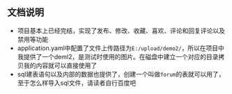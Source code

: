 ## 文档说明

- 项目基本上已经完结，实现了发布、修改、收藏、喜欢、评论和回复评论以及禁用等功能
- application.yaml中配置了文件上传路径为`E:/upload/demo2/`，所以在项目中我提供了一个deml2，是测试时使用的图片。在磁盘中建立一个对应的目录拷贝我的内容就可以直接使用了
- sql建表语句以及内部的数据也提供了，创建一个叫做`forum`的表就可以用了，至于怎么样导入sql文件，请读者自行百度吧